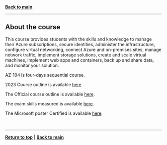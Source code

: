 <a id="top" />

<br/>

[**Back to main**](./README.md)

---

<a id="about-the-course" />

## About the course

This course provides students with the skills and knowledge to manage their Azure subscriptions, secure identities, administer the infrastructure, configure virtual networking, connect Azure and on-premises sites, manage network traffic, implement storage solutions, create and scale virtual machines, implement web apps and containers, back up and share data, and monitor your solution.


AZ-104 is four-days sequential course.

2023 Course outline is available [here](./outline202307.md)

The Official course outline is available [here](https://learn.microsoft.com/en-us/training/courses/az-104t00).

The exam skills measured is available [here](https://docs.microsoft.com/en-us/learn/certifications/exams/az-104).

The Microsoft poster Certified is available [here](https://aka.ms/TrainCertPoster).


<br/>

---

[**Return to top**](#top) | [**Back to main**](./README.md)
